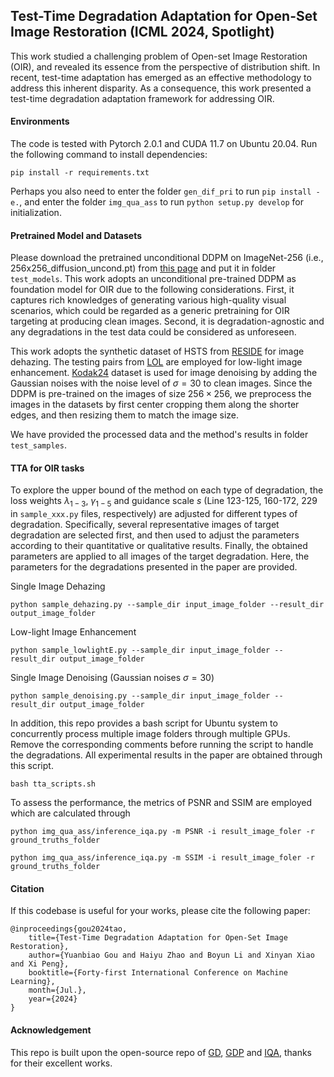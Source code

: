 ## Test-Time Degradation Adaptation for Open-Set Image Restoration (ICML 2024, Spotlight)

This work studied a challenging problem of Open-set Image Restoration (OIR), and revealed its essence from the perspective of distribution shift. In recent, test-time adaptation has emerged as an effective methodology to address this inherent disparity. As a consequence, this work presented a test-time degradation adaptation framework for addressing OIR.

#### Environments

The code is tested with Pytorch 2.0.1 and CUDA 11.7 on Ubuntu 20.04. Run the following command to install dependencies:

    pip install -r requirements.txt

Perhaps you also need to enter the folder `gen_dif_pri` to run `pip install -e.`, and enter the folder `img_qua_ass` to run `python setup.py develop` for initialization.

#### Pretrained Model and Datasets

Please download the pretrained unconditional DDPM on ImageNet-256 (i.e., 256x256_diffusion_uncond.pt) from [this page](https://github.com/openai/guided-diffusion) and put it in folder `test_models`. This work adopts an unconditional pre-trained DDPM as foundation model for OIR due to the following considerations. First, it captures rich knowledges of generating various high-quality visual scenarios, which could be regarded as a generic pretraining for OIR targeting at producing clean images. Second, it is degradation-agnostic and any degradations in the test data could be considered as unforeseen.

This work adopts the synthetic dataset of HSTS from [RESIDE](https://sites.google.com/view/reside-dehaze-datasets/reside-standard?authuser=3D0) for image dehazing. The testing pairs from [LOL](https://daooshee.github.io/BMVC2018website/) are employed for low-light image enhancement. [Kodak24](https://github.com/MohamedBakrAli/Kodak-Lossless-True-Color-Image-Suite/tree/master) dataset is used for image denoising by adding the Gaussian noises with the noise level of $\sigma=30$ to clean images. Since the DDPM is pre-trained on the images of size $256\times 256$, we preprocess the images in the datasets by first center cropping them along the shorter edges, and then resizing them to match the image size.

We have provided the processed data and the method's results in folder `test_samples`.

#### TTA for OIR tasks

To explore the upper bound of the method on each type of degradation, the loss weights $\lambda_{1-3}$, $\gamma_{1-5}$ and guidance scale $s$ (Line 123-125, 160-172, 229 in `sample_xxx.py` files, respectively) are adjusted for different types of degradation. Specifically, several representative images of target degradation are selected first, and then used to adjust the parameters according to their quantitative or qualitative results. Finally, the obtained parameters are applied to all images of the target degradation. Here, the parameters for the degradations presented in the paper are provided.

Single Image Dehazing

    python sample_dehazing.py --sample_dir input_image_folder --result_dir output_image_folder

Low-light Image Enhancement

    python sample_lowlightE.py --sample_dir input_image_folder --result_dir output_image_folder

Single Image Denoising (Gaussian noises $\sigma=30$)

    python sample_denoising.py --sample_dir input_image_folder --result_dir output_image_folder

In addition, this repo provides a bash script for Ubuntu system to concurrently process multiple image folders through multiple GPUs. Remove the corresponding comments before running the script to handle the degradations. All experimental results in the paper are obtained through this script.

    bash tta_scripts.sh

To assess the performance, the metrics of PSNR and SSIM are employed which are calculated through
    
    python img_qua_ass/inference_iqa.py -m PSNR -i result_image_foler -r ground_truths_folder

    python img_qua_ass/inference_iqa.py -m SSIM -i result_image_foler -r ground_truths_folder

#### Citation

If this codebase is useful for your works, please cite the following paper:

    @inproceedings{gou2024tao,
        title={Test-Time Degradation Adaptation for Open-Set Image Restoration},
        author={Yuanbiao Gou and Haiyu Zhao and Boyun Li and Xinyan Xiao and Xi Peng},
        booktitle={Forty-first International Conference on Machine Learning},
        month={Jul.},
        year={2024}
    }

#### Acknowledgement

This repo is built upon the open-source repo of [GD](https://github.com/openai/guided-diffusion), [GDP](https://github.com/Fayeben/GenerativeDiffusionPrior) and [IQA](https://github.com/chaofengc/IQA-PyTorch), thanks for their excellent works.
